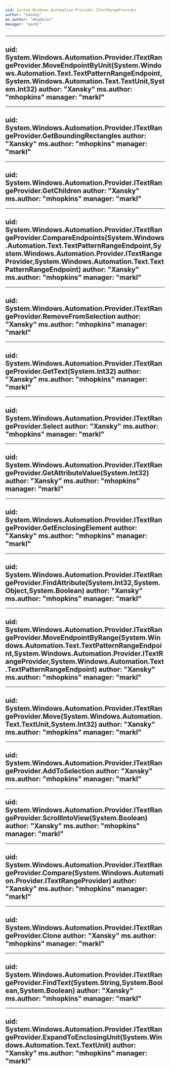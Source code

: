 ```yaml
---
uid: System.Windows.Automation.Provider.ITextRangeProvider
author: "Xansky"
ms.author: "mhopkins"
manager: "markl"
---
```


---
uid: System.Windows.Automation.Provider.ITextRangeProvider.MoveEndpointByUnit(System.Windows.Automation.Text.TextPatternRangeEndpoint,System.Windows.Automation.Text.TextUnit,System.Int32)
author: "Xansky"
ms.author: "mhopkins"
manager: "markl"
---

---
uid: System.Windows.Automation.Provider.ITextRangeProvider.GetBoundingRectangles
author: "Xansky"
ms.author: "mhopkins"
manager: "markl"
---

---
uid: System.Windows.Automation.Provider.ITextRangeProvider.GetChildren
author: "Xansky"
ms.author: "mhopkins"
manager: "markl"
---

---
uid: System.Windows.Automation.Provider.ITextRangeProvider.CompareEndpoints(System.Windows.Automation.Text.TextPatternRangeEndpoint,System.Windows.Automation.Provider.ITextRangeProvider,System.Windows.Automation.Text.TextPatternRangeEndpoint)
author: "Xansky"
ms.author: "mhopkins"
manager: "markl"
---

---
uid: System.Windows.Automation.Provider.ITextRangeProvider.RemoveFromSelection
author: "Xansky"
ms.author: "mhopkins"
manager: "markl"
---

---
uid: System.Windows.Automation.Provider.ITextRangeProvider.GetText(System.Int32)
author: "Xansky"
ms.author: "mhopkins"
manager: "markl"
---

---
uid: System.Windows.Automation.Provider.ITextRangeProvider.Select
author: "Xansky"
ms.author: "mhopkins"
manager: "markl"
---

---
uid: System.Windows.Automation.Provider.ITextRangeProvider.GetAttributeValue(System.Int32)
author: "Xansky"
ms.author: "mhopkins"
manager: "markl"
---

---
uid: System.Windows.Automation.Provider.ITextRangeProvider.GetEnclosingElement
author: "Xansky"
ms.author: "mhopkins"
manager: "markl"
---

---
uid: System.Windows.Automation.Provider.ITextRangeProvider.FindAttribute(System.Int32,System.Object,System.Boolean)
author: "Xansky"
ms.author: "mhopkins"
manager: "markl"
---

---
uid: System.Windows.Automation.Provider.ITextRangeProvider.MoveEndpointByRange(System.Windows.Automation.Text.TextPatternRangeEndpoint,System.Windows.Automation.Provider.ITextRangeProvider,System.Windows.Automation.Text.TextPatternRangeEndpoint)
author: "Xansky"
ms.author: "mhopkins"
manager: "markl"
---

---
uid: System.Windows.Automation.Provider.ITextRangeProvider.Move(System.Windows.Automation.Text.TextUnit,System.Int32)
author: "Xansky"
ms.author: "mhopkins"
manager: "markl"
---

---
uid: System.Windows.Automation.Provider.ITextRangeProvider.AddToSelection
author: "Xansky"
ms.author: "mhopkins"
manager: "markl"
---

---
uid: System.Windows.Automation.Provider.ITextRangeProvider.ScrollIntoView(System.Boolean)
author: "Xansky"
ms.author: "mhopkins"
manager: "markl"
---

---
uid: System.Windows.Automation.Provider.ITextRangeProvider.Compare(System.Windows.Automation.Provider.ITextRangeProvider)
author: "Xansky"
ms.author: "mhopkins"
manager: "markl"
---

---
uid: System.Windows.Automation.Provider.ITextRangeProvider.Clone
author: "Xansky"
ms.author: "mhopkins"
manager: "markl"
---

---
uid: System.Windows.Automation.Provider.ITextRangeProvider.FindText(System.String,System.Boolean,System.Boolean)
author: "Xansky"
ms.author: "mhopkins"
manager: "markl"
---

---
uid: System.Windows.Automation.Provider.ITextRangeProvider.ExpandToEnclosingUnit(System.Windows.Automation.Text.TextUnit)
author: "Xansky"
ms.author: "mhopkins"
manager: "markl"
---
